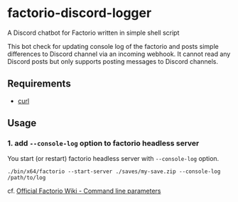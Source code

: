 # factorio-discord-logger

A Discord chatbot for Factorio written in simple shell script

This bot check for updating console log of the factorio and posts simple differences to Discord channel via an incoming webhook.
It cannot read any Discord posts but only supports posting messages to Discord channels.

## Requirements

- [curl](https://curl.se/docs/install.html)

## Usage

### 1. add `--console-log` option to factorio headless server

You start (or restart) factorio headless server with `--console-log` option.

```shell
./bin/x64/factorio --start-server ./saves/my-save.zip --console-log /path/to/log
```

cf. [Official Factorio Wiki - Command line parameters](https://wiki.factorio.com/Command_line_parameters)
